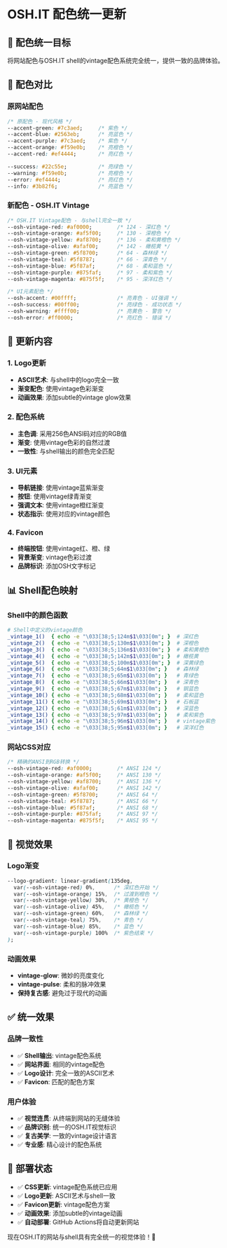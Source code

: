# OSH.IT 配色统一更新

## 🎨 **配色统一目标**

将网站配色与OSH.IT shell的vintage配色系统完全统一，提供一致的品牌体验。

## 🔄 **配色对比**

### **原网站配色**
```css
/* 原配色 - 现代风格 */
--accent-green: #7c3aed;     /* 紫色 */
--accent-blue: #2563eb;      /* 亮蓝色 */
--accent-purple: #7c3aed;    /* 紫色 */
--accent-orange: #f59e0b;    /* 亮橙色 */
--accent-red: #ef4444;       /* 亮红色 */

--success: #22c55e;          /* 亮绿色 */
--warning: #f59e0b;          /* 亮橙色 */
--error: #ef4444;            /* 亮红色 */
--info: #3b82f6;             /* 亮蓝色 */
```

### **新配色 - OSH.IT Vintage**
```css
/* OSH.IT Vintage配色 - 与shell完全一致 */
--osh-vintage-red: #af0000;        /* 124 - 深红色 */
--osh-vintage-orange: #af5f00;     /* 130 - 深橙色 */
--osh-vintage-yellow: #af8700;     /* 136 - 柔和黄橙色 */
--osh-vintage-olive: #afaf00;      /* 142 - 橄榄黄 */
--osh-vintage-green: #5f8700;      /* 64 - 森林绿 */
--osh-vintage-teal: #5f8787;       /* 66 - 深青色 */
--osh-vintage-blue: #5f87af;       /* 68 - 柔和蓝色 */
--osh-vintage-purple: #875faf;     /* 97 - 柔和紫色 */
--osh-vintage-magenta: #875f5f;    /* 95 - 深洋红色 */

/* UI元素配色 */
--osh-accent: #00ffff;             /* 亮青色 - UI强调 */
--osh-success: #00ff00;            /* 亮绿色 - 成功状态 */
--osh-warning: #ffff00;            /* 亮黄色 - 警告 */
--osh-error: #ff0000;              /* 亮红色 - 错误 */
```

## 🎯 **更新内容**

### **1. Logo更新**
- **ASCII艺术**: 与shell中的logo完全一致
- **渐变配色**: 使用vintage色彩渐变
- **动画效果**: 添加subtle的vintage glow效果

### **2. 配色系统**
- **主色调**: 采用256色ANSI码对应的RGB值
- **渐变**: 使用vintage色彩的自然过渡
- **一致性**: 与shell输出的颜色完全匹配

### **3. UI元素**
- **导航链接**: 使用vintage蓝紫渐变
- **按钮**: 使用vintage绿青渐变
- **强调文本**: 使用vintage橙红渐变
- **状态指示**: 使用对应的vintage颜色

### **4. Favicon**
- **终端按钮**: 使用vintage红、橙、绿
- **背景渐变**: vintage色彩过渡
- **品牌标识**: 添加OSH文字标记

## 📊 **Shell配色映射**

### **Shell中的颜色函数**
```bash
# Shell中定义的vintage颜色
_vintage_1()  { echo -e "\033[38;5;124m$1\033[0m"; }  # 深红色
_vintage_2()  { echo -e "\033[38;5;130m$1\033[0m"; }  # 深橙色
_vintage_3()  { echo -e "\033[38;5;136m$1\033[0m"; }  # 柔和黄橙色
_vintage_4()  { echo -e "\033[38;5;142m$1\033[0m"; }  # 橄榄黄
_vintage_5()  { echo -e "\033[38;5;100m$1\033[0m"; }  # 深黄绿色
_vintage_6()  { echo -e "\033[38;5;64m$1\033[0m"; }   # 森林绿
_vintage_7()  { echo -e "\033[38;5;65m$1\033[0m"; }   # 青绿色
_vintage_8()  { echo -e "\033[38;5;66m$1\033[0m"; }   # 深青色
_vintage_9()  { echo -e "\033[38;5;67m$1\033[0m"; }   # 钢蓝色
_vintage_10() { echo -e "\033[38;5;68m$1\033[0m"; }   # 柔和蓝色
_vintage_11() { echo -e "\033[38;5;69m$1\033[0m"; }   # 石板蓝
_vintage_12() { echo -e "\033[38;5;61m$1\033[0m"; }   # 深蓝色
_vintage_13() { echo -e "\033[38;5;97m$1\033[0m"; }   # 柔和紫色
_vintage_14() { echo -e "\033[38;5;96m$1\033[0m"; }   # vintage紫色
_vintage_15() { echo -e "\033[38;5;95m$1\033[0m"; }   # 深洋红色
```

### **网站CSS对应**
```css
/* 精确的ANSI到RGB转换 */
--osh-vintage-red: #af0000;        /* ANSI 124 */
--osh-vintage-orange: #af5f00;     /* ANSI 130 */
--osh-vintage-yellow: #af8700;     /* ANSI 136 */
--osh-vintage-olive: #afaf00;      /* ANSI 142 */
--osh-vintage-green: #5f8700;      /* ANSI 64 */
--osh-vintage-teal: #5f8787;       /* ANSI 66 */
--osh-vintage-blue: #5f87af;       /* ANSI 68 */
--osh-vintage-purple: #875faf;     /* ANSI 97 */
--osh-vintage-magenta: #875f5f;    /* ANSI 95 */
```

## 🎨 **视觉效果**

### **Logo渐变**
```css
--logo-gradient: linear-gradient(135deg, 
  var(--osh-vintage-red) 0%,      /* 深红色开始 */
  var(--osh-vintage-orange) 15%,  /* 过渡到橙色 */
  var(--osh-vintage-yellow) 30%,  /* 黄橙色 */
  var(--osh-vintage-olive) 45%,   /* 橄榄色 */
  var(--osh-vintage-green) 60%,   /* 森林绿 */
  var(--osh-vintage-teal) 75%,    /* 青色 */
  var(--osh-vintage-blue) 85%,    /* 蓝色 */
  var(--osh-vintage-purple) 100%  /* 紫色结束 */
);
```

### **动画效果**
- **vintage-glow**: 微妙的亮度变化
- **vintage-pulse**: 柔和的脉冲效果
- **保持复古感**: 避免过于现代的动画

## ✅ **统一效果**

### **品牌一致性**
- ✅ **Shell输出**: vintage配色系统
- ✅ **网站界面**: 相同的vintage配色
- ✅ **Logo设计**: 完全一致的ASCII艺术
- ✅ **Favicon**: 匹配的配色方案

### **用户体验**
- ✅ **视觉连贯**: 从终端到网站的无缝体验
- ✅ **品牌识别**: 统一的OSH.IT视觉标识
- ✅ **复古美学**: 一致的vintage设计语言
- ✅ **专业感**: 精心设计的配色系统

## 🚀 **部署状态**

- ✅ **CSS更新**: vintage配色系统已应用
- ✅ **Logo更新**: ASCII艺术与shell一致
- ✅ **Favicon更新**: vintage配色方案
- ✅ **动画效果**: 添加subtle的vintage动画
- ✅ **自动部署**: GitHub Actions将自动更新网站

现在OSH.IT的网站与shell具有完全统一的视觉体验！🎨
